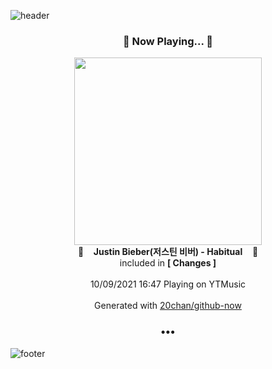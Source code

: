 ![header](https://capsule-render.vercel.app/api?type=wave&height=170&section=header&text=Hi.%20I'm%20SHIFT&fontColor=090707&fontAlignX=45&fontAlignY=65&fontSize=100)

<h3 align="center">🎵 Now Playing... 🎵</h3>
<p align="center">
  <a href="https://music.youtube.com/watch?v=SkOUXgtBH64">
    <img width="300" src="https://lh3.googleusercontent.com/RWp6xYchtFg37DeLr-yxYOE6qWcPYApWuXkk3EYm_RLoqTtCTv-qPOyAy1F8wWjjiD1ZA99lmIrTAxs">
  </a>
  <br>
  🎵&nbsp&nbsp&nbsp <b>Justin Bieber(저스틴 비버) - Habitual</b> &nbsp&nbsp&nbsp🎵
  <br>
  included in <b>[ Changes ]</b>
  
  <br />
  <br />
  10/09/2021 16:47 Playing on YTMusic
  <br />
  <br />
  Generated with <a href="https://github.com/20chan/github-now">20chan/github-now</a>
</p>

<h3 align="center">•••</h3>

![footer](https://capsule-render.vercel.app/api?type=wave&height=150&section=footer)
